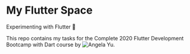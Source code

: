 # My Flutter Space
Experimenting with Flutter 📱


This repo contains my tasks for the Complete 2020 Flutter Development Bootcamp with Dart course by ![Angela Yu](https://github.com/angelabauer).
